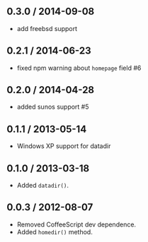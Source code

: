0.3.0 / 2014-09-08
------------------
- add freebsd support

0.2.1 / 2014-06-23
------------------
* fixed npm warning about `homepage` field #6

0.2.0 / 2014-04-28
------------------
* added sunos support #5

0.1.1 / 2013-05-14
------------------
* Windows XP support for datadir

0.1.0 / 2013-03-18
------------------
* Added `datadir()`.

0.0.3 / 2012-08-07
------------------
* Removed CoffeeScript dev dependence.
* Added `homedir()` method.